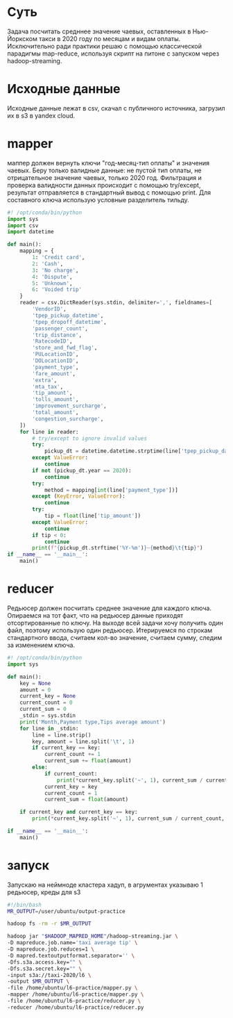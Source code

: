 # Суть
Задача посчитать средннее значение чаевых, оставленных в Нью-Йоркском такси в 2020 году по месяцам и видам оплаты.
Исключительно ради практики решаю с помощью классической парадигмы map-reduce, используя скрипт на питоне с запуском через hadoop-streaming.
# Исходные данные
Исходные данные лежат в csv, скачал с публичного источника, загрузил их в s3 в yandex cloud.
# mapper
маппер должен вернуть ключи "год-месяц-тип оплаты" и значения чаевых. Беру только валидные данные: не пустой тип оплаты, не отрицательное значение чаевых, только 2020 год. Фильтрация и проверка валидности данных происходит с помощью try/except, результат отправляется в стандартный вывод с помощью print. Для составного ключа использую условные разделитель тильду.
```python
#! /opt/conda/bin/python
import sys
import csv
import datetime

def main():
    mapping = {
        1: 'Credit card',
        2: 'Cash',
        3: 'No charge',
        4: 'Dispute',
        5: 'Unknown',
        6: 'Voided trip'
    }
    reader = csv.DictReader(sys.stdin, delimiter=',', fieldnames=[
        'VendorID',
        'tpep_pickup_datetime',
        'tpep_dropoff_datetime',
        'passenger_count',
        'trip_distance',
        'RatecodeID',
        'store_and_fwd_flag',
        'PULocationID',
        'DOLocationID',
        'payment_type',
        'fare_amount',
        'extra',
        'mta_tax',
        'tip_amount',
        'tolls_amount',
        'improvement_surcharge',
        'total_amount',
        'congestion_surcharge',
    ])
    for line in reader:
        # try/except to ignore invalid values
        try:
            pickup_dt = datetime.datetime.strptime(line['tpep_pickup_datetime'], '%Y-%m-%d %H:%M:%S')
        except ValueError:
            continue
        if not (pickup_dt.year == 2020):
            continue
        try:
            method = mapping[int(line['payment_type'])]
        except (KeyError, ValueError):
            continue
        try:
            tip = float(line['tip_amount'])
        except ValueError:
            continue
        if tip < 0:
            continue
        print(f"{pickup_dt.strftime('%Y-%m')}~{method}\t{tip}")
if __name__ == '__main__':
    main()
```
# reducer
Редьюсер должен посчитать среднее значение для каждого ключа. Опираемся на тот факт, что на редьюсер данные приходят отсортированные по ключу. На выходе всей задачи хочу получить один файл, поэтому использую один редьюсер. Итерируемся по строкам стандартного ввода, считаем кол-во значение, считаем сумму, следим за изменением ключа.
```python
#! /opt/conda/bin/python
import sys

def main():
    key = None
    amount = 0
    current_key = None
    current_count = 0
    current_sum = 0
    _stdin = sys.stdin
    print('Month,Payment type,Tips average amount')
    for line in _stdin:
        line = line.strip()
        key, amount = line.split('\t', 1)
        if current_key == key:
            current_count += 1
            current_sum += float(amount)
        else:
            if current_count:
                print(*current_key.split('~', 1), current_sum / current_count, sep=',')
            current_key = key
            current_count = 1
            current_sum = float(amount)

    if current_key and current_key == key:
        print(*current_key.split('~', 1), current_sum / current_count, sep=',')

if __name__ == '__main__':
    main()
```
# запуск
Запускаю на неймноде кластера хадуп, в агрументах указываю 1 редьюсер, креды для s3
```bash
#!/bin/bash
MR_OUTPUT=/user/ubuntu/output-practice

hadoop fs -rm -r $MR_OUTPUT

hadoop jar "$HADOOP_MAPRED_HOME"/hadoop-streaming.jar \
-D mapreduce.job.name='taxi average tip' \
-D mapreduce.job.reduces=1 \
-D mapred.textoutputformat.separator='' \
-Dfs.s3a.access.key="" \
-Dfs.s3a.secret.key="" \
-input s3a://taxi-2020/l6 \
-output $MR_OUTPUT \
-file /home/ubuntu/l6-practice/mapper.py \
-mapper /home/ubuntu/l6-practice/mapper.py \
-file /home/ubuntu/l6-practice/reducer.py \
-reducer /home/ubuntu/l6-practice/reducer.py
```
